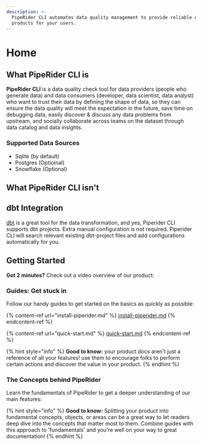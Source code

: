 ```yaml
---
description: >-
  PipeRider CLI automates data quality management to provide reliable data
  products for your users.
---
```


# Home

## What PipeRider CLI is

**PipeRider CLI** is a data quality check tool for data providers (people who generate data) and data consumers (developer, data scientist, data analyst) who want to trust their data by defining the shape of data, so they can ensure the data quality will meet the expectation in the future, save time on debugging data, easily discover & discuss any data problems from upstream, and socially collaborate across teams on the dataset through data catalog and data insights.

### Supported Data Sources

* Sqlite (by default)
* Postgres (Optioinal)
* Snowflake (Optional)

## What PipeRider CLI isn't

## dbt Integration

[dbt](https://www.getdbt.com/) is a great tool for the data transformation, and yes, Piperider CLI supports dbt projects. Extra manual configuration is not required. Piperider CLI will search relevant existing dbt-project files and add configurations automatically for you.

## Getting Started

**Got 2 minutes?** Check out a video overview of our product:

### Guides: Get stuck in

Follow our handy guides to get started on the basics as quickly as possible:

{% content-ref url="install-piperider.md" %}
[install-piperider.md](install-piperider.md)
{% endcontent-ref %}

{% content-ref url="quick-start.md" %}
[quick-start.md](quick-start.md)
{% endcontent-ref %}

{% hint style="info" %}
**Good to know:** your product docs aren't just a reference of all your features! use them to encourage folks to perform certain actions and discover the value in your product.
{% endhint %}

### The Concepts behind PipeRider

Learn the fundamentals of PipeRider to get a deeper understanding of our main features:

{% hint style="info" %}
**Good to know:** Splitting your product into fundamental concepts, objects, or areas can be a great way to let readers deep dive into the concepts that matter most to them. Combine guides with this approach to 'fundamentals' and you're well on your way to great documentation!
{% endhint %}
